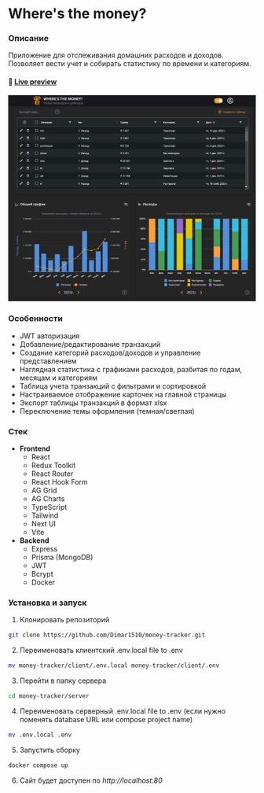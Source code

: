 # Where's the money?

### **Описание**

Приложение для отслеживания домашних расходов и доходов. Позволяет вести учет и собирать статистику по времени и категориям.

#### 🔗 [Live preview](https://chirickter.vercel.app/)

![Preview](client/public/money.jpg)

### **Особенности**

- JWT авторизация
- Добавление/редактирование транзакций
- Создание категорий расходов/доходов и управление представлением
- Наглядная статистика с графиками расходов, разбитая по годам, месяцам и категориям
- Таблица учета транзакций с фильтрами и сортировкой
- Настраиваемое отображение карточек на главной страницы
- Экспорт таблицы транзакций в формат xlsx
- Переключение темы оформления (темная/светлая)

### **Стек**

- **Frontend**
  - React
  - Redux Toolkit
  - React Router
  - React Hook Form
  - AG Grid
  - AG Charts
  - TypeScript
  - Tailwind
  - Next UI
  - Vite
- **Backend**
  - Express
  - Prisma (MongoDB)
  - JWT
  - Bcrypt
  - Docker

### Установка и запуск

1. Клонировать репозиторий

```bash
git clone https://github.com/Dimar1510/money-tracker.git
```

2. Переименовать клиентский .env.local file to .env

```bash
mv money-tracker/client/.env.local money-tracker/client/.env
```

3. Перейти в папку сервера

```bash
cd money-tracker/server
```

4. Переименовать серверный .env.local file to .env (если нужно поменять database URL или compose project name)

```bash
mv .env.local .env
```

5. Запустить сборку

```bash
docker compose up
```

6. Сайт будет доступен по _http://localhost:80_
